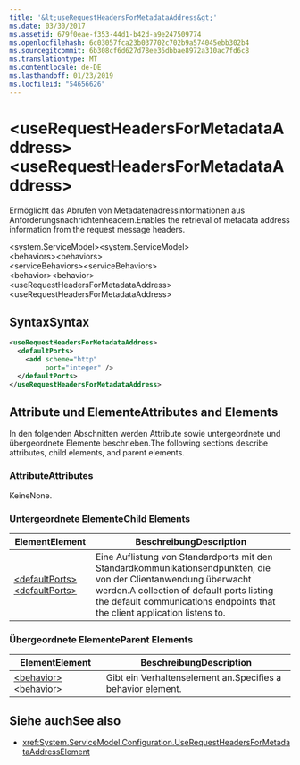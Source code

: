 ```yaml
---
title: '&lt;useRequestHeadersForMetadataAddress&gt;'
ms.date: 03/30/2017
ms.assetid: 679f0eae-f353-44d1-b42d-a9e247509774
ms.openlocfilehash: 6c03057fca23b037702c702b9a574045ebb302b4
ms.sourcegitcommit: 6b308cf6d627d78ee36dbbae8972a310ac7fd6c8
ms.translationtype: MT
ms.contentlocale: de-DE
ms.lasthandoff: 01/23/2019
ms.locfileid: "54656626"
---
```

# <a name="ltuserequestheadersformetadataaddressgt"></a><span data-ttu-id="8b24b-102">&lt;useRequestHeadersForMetadataAddress&gt;</span><span class="sxs-lookup"><span data-stu-id="8b24b-102">&lt;useRequestHeadersForMetadataAddress&gt;</span></span>
<span data-ttu-id="8b24b-103">Ermöglicht das Abrufen von Metadatenadressinformationen aus Anforderungsnachrichtenheadern.</span><span class="sxs-lookup"><span data-stu-id="8b24b-103">Enables the retrieval of metadata address information from the request message headers.</span></span>  
  
<span data-ttu-id="8b24b-104">\<system.ServiceModel></span><span class="sxs-lookup"><span data-stu-id="8b24b-104">\<system.ServiceModel></span></span>  
<span data-ttu-id="8b24b-105">\<behaviors></span><span class="sxs-lookup"><span data-stu-id="8b24b-105">\<behaviors></span></span>  
<span data-ttu-id="8b24b-106">\<serviceBehaviors></span><span class="sxs-lookup"><span data-stu-id="8b24b-106">\<serviceBehaviors></span></span>  
<span data-ttu-id="8b24b-107">\<behavior></span><span class="sxs-lookup"><span data-stu-id="8b24b-107">\<behavior></span></span>  
<span data-ttu-id="8b24b-108">\<useRequestHeadersForMetadataAddress></span><span class="sxs-lookup"><span data-stu-id="8b24b-108">\<useRequestHeadersForMetadataAddress></span></span>  
  
## <a name="syntax"></a><span data-ttu-id="8b24b-109">Syntax</span><span class="sxs-lookup"><span data-stu-id="8b24b-109">Syntax</span></span>  
  
```xml  
<useRequestHeadersForMetadataAddress>
  <defaultPorts>
    <add scheme="http"
         port="integer" />
  </defaultPorts>
</useRequestHeadersForMetadataAddress>
```  
  
## <a name="attributes-and-elements"></a><span data-ttu-id="8b24b-110">Attribute und Elemente</span><span class="sxs-lookup"><span data-stu-id="8b24b-110">Attributes and Elements</span></span>  
 <span data-ttu-id="8b24b-111">In den folgenden Abschnitten werden Attribute sowie untergeordnete und übergeordnete Elemente beschrieben.</span><span class="sxs-lookup"><span data-stu-id="8b24b-111">The following sections describe attributes, child elements, and parent elements.</span></span>  
  
### <a name="attributes"></a><span data-ttu-id="8b24b-112">Attribute</span><span class="sxs-lookup"><span data-stu-id="8b24b-112">Attributes</span></span>  
 <span data-ttu-id="8b24b-113">Keine</span><span class="sxs-lookup"><span data-stu-id="8b24b-113">None.</span></span>  
  
### <a name="child-elements"></a><span data-ttu-id="8b24b-114">Untergeordnete Elemente</span><span class="sxs-lookup"><span data-stu-id="8b24b-114">Child Elements</span></span>  
  
|<span data-ttu-id="8b24b-115">Element</span><span class="sxs-lookup"><span data-stu-id="8b24b-115">Element</span></span>|<span data-ttu-id="8b24b-116">Beschreibung</span><span class="sxs-lookup"><span data-stu-id="8b24b-116">Description</span></span>|  
|-------------|-----------------|  
|[<span data-ttu-id="8b24b-117">\<defaultPorts></span><span class="sxs-lookup"><span data-stu-id="8b24b-117">\<defaultPorts></span></span>](../../../../../docs/framework/configure-apps/file-schema/wcf/defaultports.md)|<span data-ttu-id="8b24b-118">Eine Auflistung von Standardports mit den Standardkommunikationsendpunkten, die von der Clientanwendung überwacht werden.</span><span class="sxs-lookup"><span data-stu-id="8b24b-118">A collection of default ports listing the default communications endpoints that the client application listens to.</span></span>|  
  
### <a name="parent-elements"></a><span data-ttu-id="8b24b-119">Übergeordnete Elemente</span><span class="sxs-lookup"><span data-stu-id="8b24b-119">Parent Elements</span></span>  
  
|<span data-ttu-id="8b24b-120">Element</span><span class="sxs-lookup"><span data-stu-id="8b24b-120">Element</span></span>|<span data-ttu-id="8b24b-121">Beschreibung</span><span class="sxs-lookup"><span data-stu-id="8b24b-121">Description</span></span>|  
|-------------|-----------------|  
|[<span data-ttu-id="8b24b-122">\<behavior></span><span class="sxs-lookup"><span data-stu-id="8b24b-122">\<behavior></span></span>](../../../../../docs/framework/configure-apps/file-schema/wcf/behavior-of-endpointbehaviors.md)|<span data-ttu-id="8b24b-123">Gibt ein Verhaltenselement an.</span><span class="sxs-lookup"><span data-stu-id="8b24b-123">Specifies a behavior element.</span></span>|  
  
## <a name="see-also"></a><span data-ttu-id="8b24b-124">Siehe auch</span><span class="sxs-lookup"><span data-stu-id="8b24b-124">See also</span></span>
- <xref:System.ServiceModel.Configuration.UseRequestHeadersForMetadataAddressElement>
